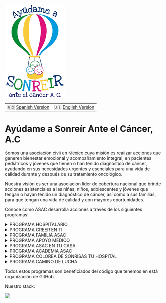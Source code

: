
![](/assets/asac.webp)

|||
|---|---|
|🇲🇽 [Spanish Version](/profile/README.md)|🇺🇸 [English Version](/profile/README.md)|

#  Ayúdame a Sonreír Ante el Cáncer, A.C

Somos una asociación civil en México cuya misión es realizar acciones que generen bienestar emocional y acompañamiento integral, en pacientes pediátricos y jóvenes que tienen o han tenido diagnóstico de cáncer, ayudando en sus necesidades urgentes y esenciales para una vida de calidad durante y después de su tratamiento oncológico. 

Nuestra visión es ser una asociación líder de cobertura nacional que brinde acciones asistenciales a las niñas, niños, adolescentes y jóvenes que tengan o hayan tenido un diagnóstico de cáncer, así como a sus familias, para que tengan una vida de calidad y con mayores oportunidades.

Conoce como ASAC desarrolla acciones a través de los siguientes programas:

<details>
<summary>PROGRAMA HOSPITALARIO</summary>
Visitas semanales basadas en un plan de trabajo diseñado para que, a través de manualidades, juegos terapéuticos y fiestas, los niños de las áreas de oncología y hematología pediátrica puedan relajarse, desarrollar habilidades y adquirir herramientas de validación emocional.
</details>

<details>
<summary>PROGRAMA CREER EN TI</summary>
Materializar un sueño es CREER que todo es posible, es la esperanza de sentirse acompañados por personas que honran su lucha y son ajenas a ellos. Para los padres es alivio y un gran abrazo que acompaña. ASAC cuenta con un comité que selecciona y administra los sueños para que puedan convertirse en realidad.
</details>

<details>
<summary>PROGRAMA FAMILIA ASAC</summary>
Dejar la enfermedad en casa es lo más importante en este programa. A través de paseos, se busca la unión familiar y darle a todos los miembros un sentido de pertenencia y valor de grupo. Las familias se conocen en el hospital y hoy forman parte de la familia ASAC.
</details>

<details>
<summary>PROGRAMA APOYO MÉDICO</summary>
Ayuda en medicamentos y equipo médico faltante.
</details>

<details>
<summary>PROGRAMA ASAC EN TU CASA</summary>
Acompañamos en las dificultades económicas de las familias con despensas, artículos de limpieza e higiene personal.
</details>

<details>
<summary>PROGRAMA ACADEMIA ASAC</summary>
Contamos con los recursos más valiosos: la voluntad, tiempo y generosidad de numerosos voluntarios, quienes se capacitan y actualizan. Brindamos capacitación y sensibilización a distintos actores sociales.
</details>

<details>
<summary>PROGRAMA COLOREA DE SONRISAS TU HOSPITAL</summary>
Transformación de las salas y pasillos de las áreas pediátricas del Hospital General del CMN La Raza para cobijar a los niños hospitalizados en espacios amigables y terapéuticos.
</details>

<details>
<summary>PROGRAMA CAMINO DE LUCHA</summary>
Acompañamiento a jóvenes con cáncer entre los 16 y 30 años (sean o no atendidos en La Raza) con apoyo en material para activar y/o continuar sus estudios, psicoterapia, actividades deportivas, cumplimiento de sueños y campañas de sensibilización.
</details>

Todos estos programas son beneficiados del código que tenemos en está organización de GitHub.

Nuestro stack:

<img src="https://skillicons.dev/icons?i=python,go,rails,docker" width="30%" />



